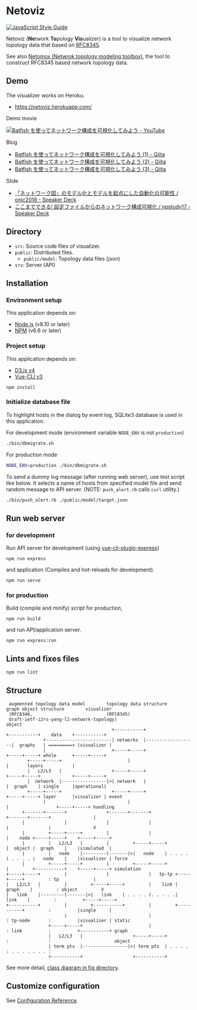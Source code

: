 # Netoviz

[![JavaScript Style Guide](https://img.shields.io/badge/code_style-standard-brightgreen.svg)](https://standardjs.com)

Netoviz (**Ne**twork **To**pology **Vis**ualizer) is a tool to visualize network topology data that based on
[RFC8345](https://datatracker.ietf.org/doc/rfc8345/).

See also [Netomox (Netwrok topology modeling toolbox)](https://github.com/corestate55/netomox), the tool to construct RFC8345 based network topology data.

## Demo

The visualizer works on Heroku.

* https://netoviz.herokuapp.com/

Demo movie

[![Batfish を使ってネットワーク構成を可視化してみよう \- YouTube](https://img.youtube.com/vi/YKKWg7Ap6H8/0.jpg)](https://www.youtube.com/watch?v=YKKWg7Ap6H8)

Blog
* [Batfish を使ってネットワーク構成を可視化してみよう \(1\) \- Qiita](https://qiita.com/corestate55/items/8a39af553785fd77c20a)
* [Batfish を使ってネットワーク構成を可視化してみよう \(2\) \- Qiita](https://qiita.com/corestate55/items/9d8023eb19637f9bbd1e)
* [Batfish を使ってネットワーク構成を可視化してみよう \(3\) \- Qiita](https://qiita.com/corestate55/items/10673ef74c33a24a0389)

Slide
* [「ネットワーク図」のモデル化とモデルを起点にした自動化の可能性 / onic2018 \- Speaker Deck](https://speakerdeck.com/corestate55/onic2018)
* [ここまでできる\! 設定ファイルからのネットワーク構成可視化 / npstudy17 \- Speaker Deck](https://speakerdeck.com/corestate55/npstudy17)

## Directory

* `src`: Source code files of visualizer.
* `public`: Distributed files.
  * `public/model`: Topology data files (json)
* `srv`: Server (API)

## Installation
### Environment setup
This application depends on:
* [Node.js](https://nodejs.org/ja/) (v8.10 or later)
* [NPM](https://www.npmjs.com/) (v6.6 or later)

### Project setup
This application depends on:
* [D3.js v4](https://d3js.org/)
* [Vue-CLI v3](https://cli.vuejs.org/)

```
npm install
```

### Initialize database file
To highlight hosts in the dialog by event log,
SQLite3 database is used in this application.

For development mode (environment variable `NODE_ENV` is not `production`)

```bash
./bin/dbmigrate.sh
```

For production mode

```bash
NODE_ENV=production ./bin/dbmigrate.sh
```

To send a dummy log message (after running web server),
use test script like below.
It selects a name of hosts from specified model file and send random message to API server.
(NOTE: `push_alert.rb` calls `curl` utility.)

```bash
./bin/push_alert.rb ./public/model/target.json
```

## Run web server
### for development
Run API server for development (using [vue-cli-plugin-express](https://www.npmjs.com/package/vue-cli-plugin-express))
```
npm run express
```
and application (Compiles and hot-reloads for development).
```
npm run serve
```

### for production
Build (compile and minify) script for production,
```
npm run build
```
and run API/application server.
```
npm run express:run
```

## Lints and fixes files
```
npm run lint
```

## Structure

```
 augmented topology data model        topology data structure       graph object structure        visualizer
 (RFC8346,                            (RFC8345)
 draft-ietf-i2rs-yang-l2-network-topology)                                               object
                                        +-----------+                   +-----------+    data    +-----------+
              +-------------------------| networks  |-------------------|  graphs   | =========> |visualizer |
              |                         +-----+-----+                   +-----+-----+ whole      +-----+-----+
        +-----+-----+                         |                               |       layers           |
        |   L2/L3   |                   +-----+-----+                   +-----+-----+            +-----+-----+
        |  network  |-----------------|>| network   |                   |  graph    | single     |operational|
        +-----+-----+                   +-----+-----+                   +-----+-----+ layer      |visualizer | event
              |                               |                               |                  +-----+-----+ handling
      +-------+-------+               +-------+-------+               +-------+-------+                |
      |               |               |               |               |               |                V
      |         +-----+-----+         |               |               |    node +-----+-----+    +-----+-----+
      |         |   L2/L3   |         |         +-----+-----+         |  object |  graph    |    |simulated  |
      |         |   node    |---------(-------|>|   node    | . . . . ( . . . . |   node    |    |visualizer | force
      |         +-----+-----+         |         +-----+-----+         |         +-----------+    +-----+-----+ simulation
+-----+-----+         |               |               |   tp-tp +-----+-----+         : tp             |
|   L2/L3   |         |         +-----+-----+         |    link |  graph    |         : object         V
|   link    |---------(-------|>|   link    | . . . . (. . . . .|   link    |         :          +-----+-----+
+-----------+         |         +-----------+         |         +-----------+         :          |single     |
                      |                               |               : tp-node       :          |visualizer | static
                +-----+-----+                         |               : link          :          +-----------+ graph
                |   L2/L3   |                   +-----+-----+         :               :                        object
                | term pts  |-----------------|>| term pts  | . . . . : . . . . . . . :
                +-----------+                   +-----------+
```

See more detail, [class diagram in fig directory](./fig/).

## Customize configuration
See [Configuration Reference](https://cli.vuejs.org/config/).
